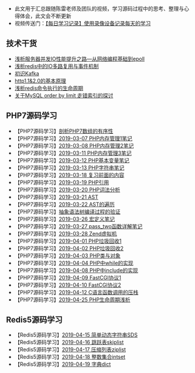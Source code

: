  - 此文用于汇总跟随陈雷老师及团队的视频，学习源码过程中的思考、整理与心得体会，此文会不断更新
 - 视频传送门：[【每日学习记录】使用录像设备记录每天的学习](https://segmentfault.com/a/1190000018488313)
## 技术干货
 - [浅析服务器并发IO性能提升之路—从网络编程基础到epoll](https://segmentfault.com/a/1190000020194471)
 - [浅析redis中的IO多路复用与事件机制](https://segmentfault.com/a/1190000020252203)
 - [初识Kafka](https://segmentfault.com/a/1190000020087243)
 - [http1.1&2.0的基本原理](https://segmentfault.com/a/1190000020252678)
 - [浅析redis命令执行的生命周期](https://segmentfault.com/a/1190000020386517)
 - [关于MySQL order by limit 走错索引的探讨](https://segmentfault.com/a/1190000020399424)
## PHP7源码学习
 - 【PHP7源码学习】[剖析PHP7数组的有序性](https://segmentfault.com/a/1190000019964143)
 - 【PHP7源码学习】[2019-03-07 PHP内存管理1笔记](https://segmentfault.com/a/1190000018909215)
 - 【PHP7源码学习】[2019-03-08 PHP内存管理2笔记](https://segmentfault.com/a/1190000018914652)
 - 【PHP7源码学习】[2019-03-11 PHP内存管理3笔记](https://segmentfault.com/a/1190000018927762)
 - 【PHP7源码学习】[2019-03-12 PHP基本变量笔记](https://segmentfault.com/a/1190000018936336)
 - 【PHP7源码学习】[2019-03-13 PHP字符串笔记](https://segmentfault.com/a/1190000018950180)
 - 【PHP7源码学习】[2019-03-18 复习前面的内容](https://segmentfault.com/a/1190000018964023)
 - 【PHP7源码学习】[2019-03-19 PHP引用](https://segmentfault.com/a/1190000018985015)
 - 【PHP7源码学习】[2019-03-20 PHP词法分析](https://segmentfault.com/a/1190000019010564)
 - 【PHP7源码学习】[2019-03-21 AST](https://segmentfault.com/a/1190000019097615)
 - 【PHP7源码学习】[2019-03-22 AST的遍历](https://segmentfault.com/a/1190000019206619)
 - 【PHP7源码学习】[抽象语法树编译过程的验证](https://segmentfault.com/a/1190000019213189)
 - 【PHP7源码学习】[2019-03-26 宏定义笔记](https://segmentfault.com/a/1190000019234185)
 - 【PHP7源码学习】[2019-03-27 pass_two函数详解笔记](https://segmentfault.com/a/1190000019251039)
 - 【PHP7源码学习】[2019-03-28 Zend虚拟机](https://segmentfault.com/a/1190000019382316)
 - 【PHP7源码学习】[2019-04-01 PHP垃圾回收1](https://segmentfault.com/a/1190000019400319)
 - 【PHP7源码学习】[2019-04-02 PHP垃圾回收2](https://segmentfault.com/a/1190000019650733)
 - 【PHP7源码学习】[2019-04-03 PHP类与对象](https://segmentfault.com/a/1190000019674293)
 - 【PHP7源码学习】[2019-04-04 PHP中while的实现](https://segmentfault.com/a/1190000019733425)
 - 【PHP7源码学习】[2019-04-08 PHP中include的实现](https://segmentfault.com/a/1190000019741858)
 - 【PHP7源码学习】[2019-04-09 FastCGI协议1](https://segmentfault.com/a/1190000019767015)
 - 【PHP7源码学习】[2019-04-10 FastCGI协议2](https://segmentfault.com/a/1190000019790087)
 - 【PHP7源码学习】[2019-04-12 C语言函数调用的压栈](https://segmentfault.com/a/1190000019816238)
 - 【PHP7源码学习】[2019-04-25 PHP生命周期浅析](https://segmentfault.com/a/1190000020030115)
## Redis5源码学习
 - 【Redis5源码学习】[2019-04-15 简单动态字符串SDS](https://segmentfault.com/a/1190000019875197)
 - 【Redis5源码学习】[2019-04-16 跳跃表skiplist]( https://segmentfault.com/a/1190000019907987)
 - 【Redis5源码学习】[2019-04-17 压缩列表ziplist](https://segmentfault.com/a/1190000019908648)
 - 【Redis5源码学习】[2019-04-18 整数集合intset](https://segmentfault.com/a/1190000019939452)
 - 【Redis5源码学习】[2019-04-19 字典dict](https://segmentfault.com/a/1190000019967687)

